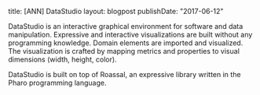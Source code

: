 title: [ANN] DataStudio
layout: blogpost
publishDate: "2017-06-12"

DataStudio is an interactive graphical environment for software and data manipulation. Expressive and interactive visualizations are built without any programming knowledge. 
Domain elements are imported and visualized. The visualization is crafted by mapping metrics and properties to visual dimensions \(width, height, color\).

DataStudio is built on top of Roassal, an expressive library written in the Pharo programming language.
